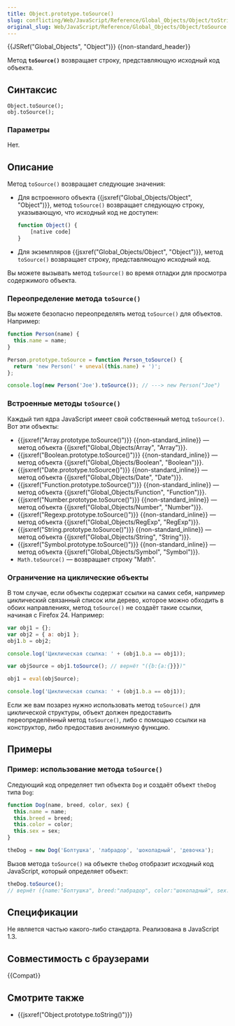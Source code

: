 ```yaml
---
title: Object.prototype.toSource()
slug: conflicting/Web/JavaScript/Reference/Global_Objects/Object/toString
original_slug: Web/JavaScript/Reference/Global_Objects/Object/toSource
---
```


{{JSRef("Global_Objects", "Object")}} {{non-standard_header}}

Метод **`toSource()`** возвращает строку, представляющую исходный код объекта.

## Синтаксис

```
Object.toSource();
obj.toSource();
```

### Параметры

Нет.

## Описание

Метод `toSource()` возвращает следующие значения:

- Для встроенного объекта {{jsxref("Global_Objects/Object", "Object")}}, метод `toSource()` возвращает следующую строку, указывающую, что исходный код не доступен:

  ```js
  function Object() {
      [native code]
  }
  ```

- Для экземпляров {{jsxref("Global_Objects/Object", "Object")}}, метод `toSource()` возвращает строку, представляющую исходный код.

Вы можете вызывать метод `toSource()` во время отладки для просмотра содержимого объекта.

### Переопределение метода `toSource()`

Вы можете безопасно переопределять метод `toSource()` для объектов. Например:

```js
function Person(name) {
  this.name = name;
}

Person.prototype.toSource = function Person_toSource() {
  return 'new Person(' + uneval(this.name) + ')';
};

console.log(new Person('Joe').toSource()); // ---> new Person("Joe")
```

### Встроенные методы `toSource()`

Каждый тип ядра JavaScript имеет свой собственный метод `toSource()`. Вот эти объекты:

- {{jsxref("Array.prototype.toSource()")}} {{non-standard_inline}} — метод объекта {{jsxref("Global_Objects/Array", "Array")}}.
- {{jsxref("Boolean.prototype.toSource()")}} {{non-standard_inline}} — метод объекта {{jsxref("Global_Objects/Boolean", "Boolean")}}.
- {{jsxref("Date.prototype.toSource()")}} {{non-standard_inline}} — метод объекта {{jsxref("Global_Objects/Date", "Date")}}.
- {{jsxref("Function.prototype.toSource()")}} {{non-standard_inline}} — метод объекта {{jsxref("Global_Objects/Function", "Function")}}.
- {{jsxref("Number.prototype.toSource()")}} {{non-standard_inline}} — метод объекта {{jsxref("Global_Objects/Number", "Number")}}.
- {{jsxref("Regexp.prototype.toSource()")}} {{non-standard_inline}} — метод объекта {{jsxref("Global_Objects/RegExp", "RegExp")}}.
- {{jsxref("String.prototype.toSource()")}} {{non-standard_inline}} — метод объекта {{jsxref("Global_Objects/String", "String")}}.
- {{jsxref("Symbol.prototype.toSource()")}} {{non-standard_inline}} — метод объекта {{jsxref("Global_Objects/Symbol", "Symbol")}}.
- `Math.toSource()` — возвращает строку "Math".

### Ограничение на циклические объекты

В том случае, если объекты содержат ссылки на самих себя, например циклический связанный список или дерево, которое можно обходить в обоих направлениях, метод `toSource()` не создаёт такие ссылки, начиная с Firefox 24. Например:

```js
var obj1 = {};
var obj2 = { a: obj1 };
obj1.b = obj2;

console.log('Циклическая ссылка: ' + (obj1.b.a == obj1));

var objSource = obj1.toSource(); // вернёт "({b:{a:{}}})"

obj1 = eval(objSource);

console.log('Циклическая ссылка: ' + (obj1.b.a == obj1));
```

Если же вам позарез нужно использовать метод `toSource()` для циклической структуры, объект должен предоставить переопределённый метод `toSource()`, либо с помощью ссылки на конструктор, либо предоставив анонимную функцию.

## Примеры

### Пример: использование метода `toSource()`

Следующий код определяет тип объекта `Dog` и создаёт объект `theDog` типа `Dog`:

```js
function Dog(name, breed, color, sex) {
  this.name = name;
  this.breed = breed;
  this.color = color;
  this.sex = sex;
}

theDog = new Dog('Болтушка', 'лабрадор', 'шоколадный', 'девочка');
```

Вызов метода `toSource()` на объекте `theDog` отобразит исходный код JavaScript, который определяет объект:

```js
theDog.toSource();
// вернёт ({name:"Болтушка", breed:"лабрадор", color:"шоколадный", sex:"девочка"})
```

## Спецификации

Не является частью какого-либо стандарта. Реализована в JavaScript 1.3.

## Совместимость с браузерами

{{Compat}}

## Смотрите также

- {{jsxref("Object.prototype.toString()")}}
